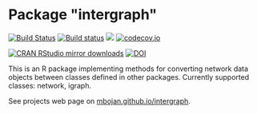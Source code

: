 # Package "intergraph"

[![Build Status](https://travis-ci.org/mbojan/intergraph.png?branch=master)](https://travis-ci.org/mbojan/intergraph)
[![Build status](https://ci.appveyor.com/api/projects/status/mx7293nfa660lecy?svg=true)](https://ci.appveyor.com/project/mbojan/intergraph)
[![](http://www.r-pkg.org/badges/version/intergraph)](http://www.r-pkg.org/pkg/intergraph)
[![codecov.io](http://codecov.io/github/mbojan/intergraph/coverage.svg?branch=master)](http://codecov.io/github/mbojan/intergraph?branch=master)

[![CRAN RStudio mirror downloads](http://cranlogs.r-pkg.org/badges/intergraph)](http://www.r-pkg.org/pkg/intergraph)
[![DOI](https://zenodo.org/badge/doi/10.5281/zenodo.19148.svg)](http://dx.doi.org/10.5281/zenodo.19148)

This is an R package implementing methods for converting network data objects
between classes defined in other packages. Currently supported classes:
network, igraph.

See projects web page on [mbojan.github.io/intergraph](http://mbojan.github.io/intergraph).
